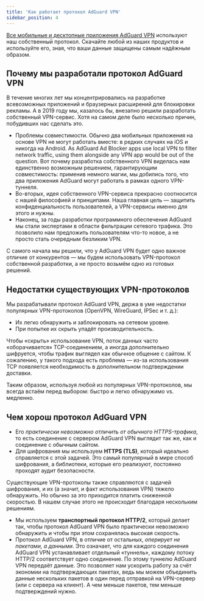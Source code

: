 ```yaml
---
title: 'Как работает протокол AdGuard VPN'
sidebar_position: 4
---
```


[Все мобильные и десктопные приложения AdGuard VPN](https://adguard-vpn.com/welcome.html) используют наш собственный протокол. Скачайте любой из наших продуктов и используйте его, зная, что ваши данные защищены самым надёжным образом.

## Почему мы разработали протокол AdGuard VPN

В течение многих лет мы концентрировались на разработке всевозможных приложений и браузерных расширений для блокировки рекламы. А в 2019 году мы, казалось бы, внезапно решили разработать собственный VPN-сервис. Хотя на самом деле было несколько причин, побудивших нас сделать это.

- Проблемы совместимости. Обычно два мобильных приложения на основе VPN не могут работать вместе: в редких случаях на iOS и никогда на Android. As AdGuard Ad Blocker apps use local VPN to filter network traffic, using them alongside any VPN app would be out of the question. Вот почему разработка собственного VPN виделась нам единственно возможным решением, гарантирующим совместимость: применив немного магии, мы добились того, что два приложения AdGuard могут работать в рамках одного VPN-туннеля.
- Во-вторых, идея собственного VPN-сервиса прекрасно соотносится с нашей философией и принципами. Наша главная цель — защитить конфиденциальность пользователей, а VPN-сервисы именно для этого и нужны.
- Наконец, за годы разработки программного обеспечения AdGuard мы стали экспертами в области фильтрации сетевого трафика. Это позволило нам предложить пользователям что-то новое, а не просто стать очередным безликим VPN.

С самого начала мы решили, что у AdGuard VPN будет одно важное отличие от конкурентов — мы будем использовать VPN-протокол собственной разработки, а не просто возьмём одно из готовых решений.

## Недостатки существующих VPN-протоколов

Мы разрабатывали протокол AdGuard VPN, держа в уме недостатки популярных VPN-протоколов (OpenVPN, WireGuard, IPSec и т. д.):

- Их легко обнаружить и заблокировать на сетевом уровне.
- При попытке их скрыть упадёт производительность.

Чтобы «скрыть» использование VPN, поток данных часто «оборачивается» TCP-соединением, а иногда дополнительно шифруется, чтобы трафик выглядел как обычное общение с сайтом. К сожалению, у такого подхода есть проблема — из-за использования TCP появляется необходимость в дополнительном подтверждении доставки.

Таким образом, используя любой из популярных VPN-протоколов, мы всегда встаём перед выбором: быстро и легко обнаружимо vs. медленно.

## Чем хорош протокол AdGuard VPN

- Его *практически невозможно отличить от обычного HTTPS-трафика*, то есть соединение с сервером AdGuard VPN выглядит так же, как и соединение с обычным сайтом.
- Для шифрования мы используем **HTTPS (TLS)**, который идеально справляется с этой задачей. Это самый популярный в мире способ шифрования, а библиотеки, которые его реализуют, постоянно проходят аудит безопасности.

Существующие VPN-протоколы также справляются с задачей шифрования, и их (а значит, и факт использования VPN) тяжело обнаружить. Но обычно за это приходится платить сниженной скоростью. В нашем случае этого не происходит благодаря нескольким решениям.

- Мы используем **транспортный протокол HTTP/2**, который делает так, чтобы протокол AdGuard VPN было практически невозможно обнаружить и чтобы при этом сохранялась высокая скорость.
- Протокол AdGuard VPN, в отличие от остальных, *оперирует не пакетами, а данными*. Это означает, что для каждого соединения AdGuard VPN устанавливает отдельный «туннель», каждому потоку HTTP/2 соответствует одно соединение. По этому туннелю AdGuard VPN передаёт данные. Это позволяет нам ускорить работу за счёт экономии на подтверждающих пакетах, ведь мы можем объединить данные нескольких пакетов в один перед отправкой на VPN-сервер (или с сервера на клиент). А чем меньше пакетов, тем меньше подтверждений нужно.
